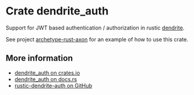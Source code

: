 # Crate dendrite_auth

Support for JWT based authentication / authorization in rustic [dendrite](https://crates.io/crates/dendrite).

See project [archetype-rust-axon](https://github.com/dendrite2go/archetype-rust-axon) for an example of how to use this crate.

## More information

* [dendrite_auth on crates.io](https://crates.io/crates/dendrite_auth)
* [dendrite_auth on docs.rs](https://docs.rs/dendrite_auth)
* [rustic-dendrite-auth on GitHub](https://github.com/dendrite2go/rustic-dendrite-auth)
